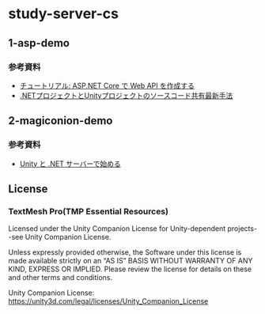 # study-server-cs
## 1-asp-demo
### 参考資料
- [チュートリアル: ASP.NET Core で Web API を作成する](https://learn.microsoft.com/ja-jp/aspnet/core/tutorials/first-web-api?view=aspnetcore-9.0&tabs=visual-studio-code)
- [.NETプロジェクトとUnityプロジェクトのソースコード共有最新手法](https://neue.cc/2024/01/15_shareprojectinunity.html)

## 2-magiconion-demo
### 参考資料
- [Unity と .NET サーバーで始める](https://cysharp.github.io/MagicOnion/ja/quickstart-unity)

## License
### TextMesh Pro(TMP Essential Resources)
Licensed under the Unity Companion License for Unity-dependent projects--see Unity Companion License.

Unless expressly provided otherwise, the Software under this license is made available strictly on an “AS IS” BASIS WITHOUT WARRANTY OF ANY KIND, EXPRESS OR IMPLIED. Please review the license for details on these and other terms and conditions.

Unity Companion License:
https://unity3d.com/legal/licenses/Unity_Companion_License
